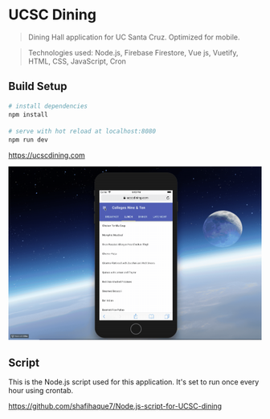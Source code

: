 # UCSC Dining

> Dining Hall application for UC Santa Cruz. Optimized for mobile.

> Technologies used: Node.js, Firebase Firestore, Vue js, Vuetify, HTML, CSS, JavaScript, Cron

## Build Setup

``` bash
# install dependencies
npm install

# serve with hot reload at localhost:8080
npm run dev
```


https://ucscdining.com

![main](https://github.com/shafihaque7/UCSC-dining-updated-version-/blob/master/2018-07-31%2018.10.55.gif)


## Script
This is the Node.js script used for this application. It's set to run once every hour using crontab.

https://github.com/shafihaque7/Node.js-script-for-UCSC-dining
